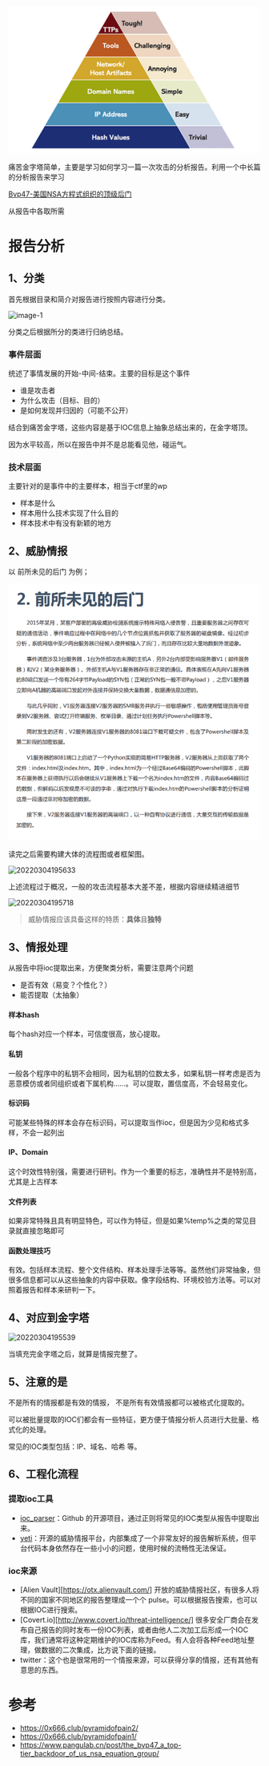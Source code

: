 ![image-20230319165116030](IOC-痛苦金字塔/image-20230319165116030.png)

痛苦金字塔简单，主要是学习如何学习一篇一次攻击的分析报告。利用一个中长篇的分析报告来学习

[Bvp47-美国NSA方程式组织的顶级后门](https://www.pangulab.cn/post/the_bvp47_a_top-tier_backdoor_of_us_nsa_equation_group/)

从报告中各取所需

# 报告分析

## 1、分类

首先根据目录和简介对报告进行按照内容进行分类。

![image-1](https://0x666.club/content/images/2022/03/image-1.png)

分类之后根据所分的类进行归纳总结。

### 事件层面

统述了事情发展的开始-中间-结束。主要的目标是这个事件

- 谁是攻击者
- 为什么攻击（目标、目的）
- 是如何发现并归因的（可能不公开）

结合到痛苦金字塔，这些内容是基于IOC信息上抽象总结出来的，在金字塔顶。

因为水平较高，所以在报告中并不是总能看见他，碰运气。

### 技术层面

主要针对的是事件中的主要样本，相当于ctf里的wp

- 样本是什么
- 样本用什么技术实现了什么目的
- 样本技术中有没有新颖的地方

## 2、威胁情报

以 前所未见的后门 为例；

![image-20230319170841663](IOC-痛苦金字塔/image-20230319170841663.png)

读完之后需要构建大体的流程图或者框架图。

![20220304195633](https://0x666.club/content/images/2022/03/20220304195633.jpg)

上述流程过于概况，一般的攻击流程基本大差不差，根据内容继续精进细节

![20220304195718](https://0x666.club/content/images/2022/03/20220304195718.jpg)

>  威胁情报应该具备这样的特质：**具体**且**独特**

## 3、情报处理

从报告中将ioc提取出来，方便聚类分析，需要注意两个问题

- 是否有效（易变？个性化？）
- 能否提取（太抽象）

#### 样本hash

每个hash对应一个样本，可信度很高，放心提取。

#### 私钥

一般各个程序中的私钥不会相同，因为私钥的位数太多，如果私钥一样考虑是否为恶意模仿或者同组织或者下属机构……。可以提取，置信度高，不会轻易变化。

#### 标识码

可能某些特殊的样本会存在标识码，可以提取当作ioc，但是因为少见和格式多样，不会一起列出

#### IP、Domain

这个时效性特别强，需要进行研判。作为一个重要的标志，准确性并不是特别高，尤其是上古样本

#### 文件列表

如果非常特殊且具有明显特色，可以作为特征，但是如果%temp%之类的常见目录就直接忽略即可

#### 函数处理技巧

有效。包括样本流程、整个文件结构、样本处理手法等等。虽然他们非常抽象，但很多信息都可以从这些抽象的内容中获取。像字段结构、环境校验方法等。可以对照着报告和样本来研判一下。

## 4、对应到金字塔

![20220304195539](https://0x666.club/content/images/2022/03/20220304195539.jpg)

当填充完金字塔之后，就算是情报完整了。

## 5、注意的是

不是所有的情报都是有效的情报， 不是所有有效情报都可以被格式化提取的。

可以被批量提取的IOC们都会有一些特征，更方便于情报分析人员进行大批量、格式化的处理。

常见的IOC类型包括：IP、域名、哈希 等。

## 6、工程化流程

### 提取ioc工具

- [ioc_parser](https://github.com/armbues/ioc_parser)：Github 的开源项目，通过正则将常见的IOC类型从报告中提取出来。
- [yeti](https://github.com/yeti-platform/yeti)：开源的威胁情报平台，内部集成了一个非常友好的报告解析系统，但平台代码本身依然存在一些小小的问题，使用时候的流畅性无法保证。

### ioc来源

- [Alien Vault][https://otx.alienvault.com/]
  开放的威胁情报社区，有很多人将不同的国家不同地区的报告整理成一个个 pulse。可以根据报告搜索，也可以根据IOC进行搜索。
- [Covert.io][http://www.covert.io/threat-intelligence/]
  很多安全厂商会在发布自己报告的同时发布一份IOC列表，或者由他人二次加工后形成一个IOC库，我们通常将这种定期维护的IOC库称为Feed。有人会将各种Feed地址整理，做数据的二次集成，比方说下面的链接。
- twitter：这个也是很常用的一个情报来源，可以获得分享的情报，还有其他有意思的东西。



# 参考

- https://0x666.club/pyramidofpain2/
- https://0x666.club/pyramidofpain1/
- https://www.pangulab.cn/post/the_bvp47_a_top-tier_backdoor_of_us_nsa_equation_group/

